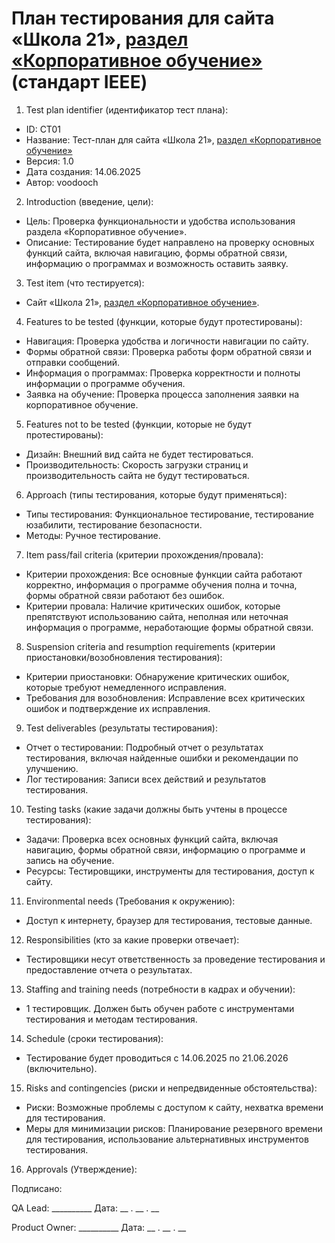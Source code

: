 # План тестирования для сайта «Школа 21», [раздел «Корпоративное обучение»](https://21-school.ru/corporate-training/gruppovye-intensivy-dlia-rukovoditelei-i-komand) (стандарт IEEE)

1) Test plan identifier (идентификатор тест плана):
- ID: CT01
- Название: Тест-план для сайта «Школа 21», [раздел «Корпоративное обучение»](https://21-school.ru/corporate-training/gruppovye-intensivy-dlia-rukovoditelei-i-komand)
- Версия: 1.0
- Дата создания: 14.06.2025
- Автор: voodooch

2) Introduction (введение, цели):
- Цель: Проверка функциональности и удобства использования раздела «Корпоративное обучение».
- Описание: Тестирование будет направлено на проверку основных функций сайта, включая навигацию, формы обратной связи, информацию о программах и возможность оставить заявку.

3) Test item (что тестируется):
- Сайт «Школа 21», [раздел «Корпоративное обучение»](https://21-school.ru/corporate-training/gruppovye-intensivy-dlia-rukovoditelei-i-komand).

4) Features to be tested (функции, которые будут протестированы):
- Навигация: Проверка удобства и логичности навигации по сайту.
- Формы обратной связи: Проверка работы форм обратной связи и отправки сообщений.
- Информация о программах: Проверка корректности и полноты информации о программе обучения.
- Заявка на обучение: Проверка процесса заполнения заявки на корпоративное обучение.

5) Features not to be tested (функции, которые не будут протестированы):
- Дизайн: Внешний вид сайта не будет тестироваться.
- Производительность: Скорость загрузки страниц и производительность сайта не будут тестироваться.

6) Approach (типы тестирования, которые будут применяться):
- Типы тестирования: Функциональное тестирование, тестирование юзабилити, тестирование безопасности.
- Методы: Ручное тестирование.

7) Item pass/fail criteria (критерии прохождения/провала):
- Критерии прохождения: Все основные функции сайта работают корректно, информация о программе обучения полна и точна, формы обратной связи работают без ошибок.
- Критерии провала: Наличие критических ошибок, которые препятствуют использованию сайта, неполная или неточная информация о программе, неработающие формы обратной связи.

8) Suspension criteria and resumption requirements (критерии приостановки/возобновления тестирования):
- Критерии приостановки: Обнаружение критических ошибок, которые требуют немедленного исправления.
- Требования для возобновления: Исправление всех критических ошибок и подтверждение их исправления.

9) Test deliverables (результаты тестирования):
- Отчет о тестировании: Подробный отчет о результатах тестирования, включая найденные ошибки и рекомендации по улучшению.
- Лог тестирования: Записи всех действий и результатов тестирования.

10) Testing tasks (какие задачи должны быть учтены в процессе тестирования):
- Задачи: Проверка всех основных функций сайта, включая навигацию, формы обратной связи, информацию о программе и запись на обучение.
- Ресурсы: Тестировщики, инструменты для тестирования, доступ к сайту.

11) Environmental needs (Требования к окружению):
- Доступ к интернету, браузер для тестирования, тестовые данные.

12) Responsibilities (кто за какие проверки отвечает):
- Тестировщики несут ответственность за проведение тестирования и предоставление отчета о результатах.

13) Staffing and training needs (потребности в кадрах и обучении):
- 1 тестировщик. Должен быть обучен работе с инструментами тестирования и методам тестирования.

14) Schedule (сроки тестирования):
- Тестирование будет проводиться с 14.06.2025 по 21.06.2026 (включительно).

15) Risks and contingencies (риски и непредвиденные обстоятельства):
- Риски: Возможные проблемы с доступом к сайту, нехватка времени для тестирования.
- Меры для минимизации рисков: Планирование резервного времени для тестирования, использование альтернативных инструментов тестирования.

16) Approvals (Утверждение):

Подписано:

QA Lead: __________ Дата: __ . __ . __

Product Owner: __________ Дата: __ . __ . __